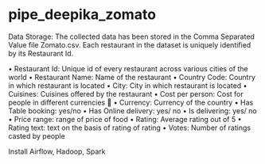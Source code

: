 # pipe_deepika_zomato

Data Storage:
The collected data has been stored in the Comma Separated Value file Zomato.csv. Each restaurant in the dataset is uniquely identified by its Restaurant Id.

• Restaurant Id: Unique id of every restaurant across various cities of the world
• Restaurant Name: Name of the restaurant
• Country Code: Country in which restaurant is located
• City: City in which restaurant is located
• Cuisines: Cuisines offered by the restaurant
• Cost per person: Cost for people in different currencies 👫
• Currency: Currency of the country
• Has Table booking: yes/no
• Has Online delivery: yes/ no
• Is delivering: yes/ no
• Price range: range of price of food
• Rating: Average rating out of 5
• Rating text: text on the basis of rating of rating
• Votes: Number of ratings casted by people


Install Airflow, Hadoop, Spark 

